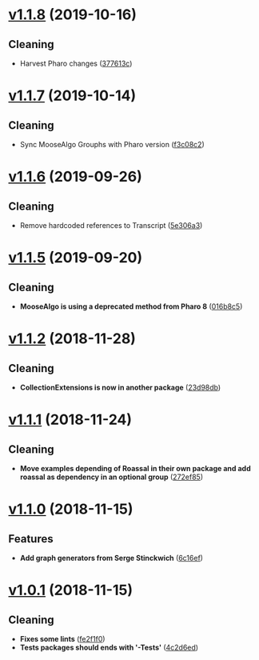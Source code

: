 <!--git log --pretty="* %s ([%h](https://github.com/moosetechnology/MooseAlgos/commit/%H))" v1.1.8...HEAD --grep="Merge pull" -->

# [v1.1.8](https://github.com/moosetechnology/MooseAlgos/compare/v1.1.7...v1.1.8) (2019-10-16)

## Cleaning

* Harvest Pharo changes ([377613c](https://github.com/moosetechnology/MooseAlgos/commit/377613c5982fdcb40fa9b35e52b718c92b58a489))

# [v1.1.7](https://github.com/moosetechnology/MooseAlgos/compare/v1.1.6...v1.1.7) (2019-10-14)

## Cleaning

* Sync MooseAlgo Grouphs with Pharo version ([f3c08c2](https://github.com/moosetechnology/MooseAlgos/commit/f3c08c274746b41581def0959bdfde7533f6dbb6))

# [v1.1.6](https://github.com/moosetechnology/MooseAlgos/compare/v1.1.5...v1.1.6) (2019-09-26)

## Cleaning

* Remove hardcoded references to Transcript ([5e306a3](https://github.com/moosetechnology/MooseAlgos/commit/5e306a3e149893d1619215ca78882b480939f99c))

# [v1.1.5](https://github.com/moosetechnology/MooseAlgos/compare/v1.1.4...v1.1.5) (2019-09-20)


## Cleaning

* **MooseAlgo is using a deprecated method from Pharo 8** ([016b8c5](https://github.com/moosetechnology/MooseAlgos/commit/016b8c56cea3dca15377dd52d0e6bd4428ee74a5))

# [v1.1.2](https://github.com/moosetechnology/MooseAlgos/compare/v1.1.1...v1.1.2) (2018-11-28)


## Cleaning

* **CollectionExtensions is now in another package** ([23d98db](https://github.com/moosetechnology/MooseAlgos/commit/23d98db9c99bbe3ea522542a2620e5446b95ee89))

# [v1.1.1](https://github.com/moosetechnology/MooseAlgos/compare/v1.1.0...v1.1.1) (2018-11-24)

## Cleaning

* **Move examples depending of Roassal in their own package and add roassal as dependency in an optional group** ([272ef85](https://github.com/moosetechnology/MooseAlgos/commit/272ef85b2d5f0d972a947895cf23ce1eb6f6e5c8))

# [v1.1.0](https://github.com/moosetechnology/MooseAlgos/compare/v1.0.1...v1.1.0) (2018-11-15)


## Features

* **Add graph generators from Serge Stinckwich** ([6c16ef](https://github.com/moosetechnology/MooseAlgos/commit/6c16ef2dc200693b05fb7c5709d10ff30340919d))

# [v1.0.1](https://github.com/moosetechnology/MooseAlgos/compare/v1.0.0...v1.0.1) (2018-11-15)


## Cleaning

* **Fixes some lints** ([fe2f1f0](https://github.com/moosetechnology/MooseAlgos/commit/fe2f1f0f61149dd436fec6ef05d26925779ef424))
* **Tests packages should ends with '-Tests'** ([4c2d6ed](https://github.com/moosetechnology/MooseAlgos/commit/4c2d6ed739eddbf81a4b7b9475bc3927d2f4bf3e))
